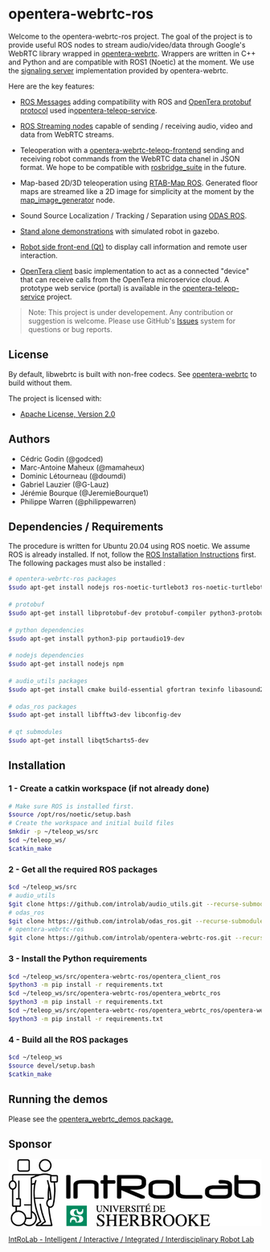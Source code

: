 # opentera-webrtc-ros

Welcome to the opentera-webrtc-ros project. The goal of the project is to provide useful ROS nodes to stream audio/video/data through Google's WebRTC library wrapped in [opentera-webrtc](https://github.com/introlab/opentera-webrtc). Wrappers are written in C++ and Python and are compatible with ROS1 (Noetic) at the moment. We use the [signaling server](https://github.com/introlab/opentera-webrtc/tree/main/signaling-server) implementation provided by opentera-webrtc.

Here are the key features:

* [ROS Messages](opentera_webrtc_ros_msgs) adding compatibility with ROS and [OpenTera protobuf protocol](https://github.com/introlab/opentera_messages) used in[opentera-teleop-service](https://github.com/introlab/opentera-teleop-service).

* [ROS Streaming nodes](opentera_webrtc_ros/README.md) capable of sending / receiving audio, video and data from WebRTC streams.

* Teleoperation with a [opentera-webrtc-teleop-frontend](https://github.com/introlab/opentera-webrtc-teleop-frontend) sending and receiving robot commands from the WebRTC data chanel in JSON format. We hope to be compatible with [rosbridge_suite](https://github.com/RobotWebTools/rosbridge_suite) in the future.

* Map-based 2D/3D teleoperation using [RTAB-Map ROS](https://github.com/introlab/rtabmap_ros). Generated floor maps are streamed like a 2D image for simplicity at the moment by the [map_image_generator](map_image_generator) node.

* Sound Source Localization / Tracking / Separation using [ODAS ROS](https://github.com/introlab/odas_ros).

* [Stand alone demonstrations](opentera_webrtc_demos/README.md) with simulated robot in gazebo.

* [Robot side front-end (Qt)](opentera_webrtc_robot_gui/README.md) to display call information and remote user interaction.

* [OpenTera client](opentera_client_ros/README.md) basic implementation to act as a connected "device" that can receive calls from the OpenTera microservice cloud. A prototype web service (portal) is available in the [opentera-teleop-service](https://github.com/introlab/opentera-teleop-service) project.

> Note: This project is under developement. Any contribution or suggestion is welcome. Please use GitHub's [Issues](https://github.com/introlab/opentera-webrtc-ros/issues) system for questions or bug reports.

## License

By default, libwebrtc is built with non-free codecs. See [opentera-webrtc](https://github.com/introlab/opentera-webrtc#license) to build without them.

The project is licensed with:

* [Apache License, Version 2.0](LICENSE)

## Authors

* Cédric Godin (@godced)
* Marc-Antoine Maheux (@mamaheux)
* Dominic Létourneau (@doumdi)
* Gabriel Lauzier (@G-Lauz)
* Jérémie Bourque (@JeremieBourque1)
* Philippe Warren (@philippewarren)

## Dependencies / Requirements

The procedure is written for Ubuntu 20.04 using ROS noetic. We assume ROS is already installed. If not, follow the [ROS Installation Instructions](http://wiki.ros.org/noetic/Installation/Ubuntu) first. The following packages must also be installed :

```bash
# opentera-webrtc-ros packages
$sudo apt-get install nodejs ros-noetic-turtlebot3 ros-noetic-turtlebot3-gazebo ros-noetic-cv-camera ros-noetic-dwa-local-planner ros-noetic-rtabmap-ros

# protobuf
$sudo apt-get install libprotobuf-dev protobuf-compiler python3-protobuf

# python dependencies
$sudo apt-get install python3-pip portaudio19-dev

# nodejs dependencies
$sudo apt-get install nodejs npm

# audio_utils packages
$sudo apt-get install cmake build-essential gfortran texinfo libasound2-dev libpulse-dev libgfortran-*-dev

# odas_ros packages
$sudo apt-get install libfftw3-dev libconfig-dev

# qt submodules
$sudo apt-get install libqt5charts5-dev
```

## Installation

### 1 - Create a catkin workspace (if not already done)

```bash
# Make sure ROS is installed first.
$source /opt/ros/noetic/setup.bash
# Create the workspace and initial build files
$mkdir -p ~/teleop_ws/src
$cd ~/teleop_ws/
$catkin_make
```

### 2 - Get all the required ROS packages

```bash
$cd ~/teleop_ws/src
# audio_utils
$git clone https://github.com/introlab/audio_utils.git --recurse-submodules
# odas_ros
$git clone https://github.com/introlab/odas_ros.git --recurse-submodules
# opentera-webrtc-ros
$git clone https://github.com/introlab/opentera-webrtc-ros.git --recurse-submodules
```

### 3 - Install the Python requirements

```bash
$cd ~/teleop_ws/src/opentera-webrtc-ros/opentera_client_ros
$python3 -m pip install -r requirements.txt
$cd ~/teleop_ws/src/opentera-webrtc-ros/opentera_webrtc_ros
$python3 -m pip install -r requirements.txt
$cd ~/teleop_ws/src/opentera-webrtc-ros/opentera_webrtc_ros/opentera-webrtc
$python3 -m pip install -r requirements.txt
```

### 4 - Build all the ROS packages

```bash
$cd ~/teleop_ws
$source devel/setup.bash
$catkin_make
```

## Running the demos

Please see the [opentera_webrtc_demos package.](opentera_webrtc_demos/README.md)

## Sponsor

![IntRoLab](images/IntRoLab.png)

[IntRoLab - Intelligent / Interactive / Integrated / Interdisciplinary Robot Lab](https://introlab.3it.usherbrooke.ca)
